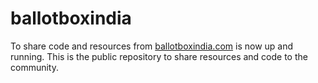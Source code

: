 # ballotboxindia
To share code and resources from <a href="ballotboxindia.com">ballotboxindia.com</a> is now up and running. This is the public repository to share resources and code to the community.
